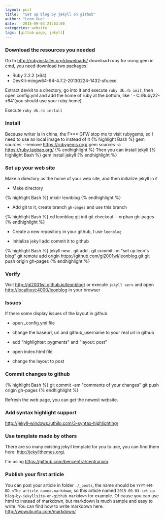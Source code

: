 ```yaml
---
layout: post
title:  "Set up blog by jekyll on github"
author:	"Leon Guo"
date:   2015-09-03 21:53:00
categories: website
tags: [github-page, jekyll]
---
```

### Download the resources you needed
Go to <http://rubyinstaller.org/downloads/> download ruby for using gem in cmd, you need download two packages:

+	Ruby 2.2.2 (x64)
+	DevKit-mingw64-64-4.7.2-20130224-1432-sfx.exe
	
Extract devkit to a directory, go into it and execute `ruby dk.rb init`, then open config.yml and add the home of ruby at the bottom, like '  - C:\Ruby22-x64'(you should use your ruby home).

Execute `ruby dk.rb install`

### Install
Because writer is in china, the F*** GFW stop me to visit rubygems, so I need to use an local image to instead of it
 {% highlight Bash %}
gem sources --remove https://rubygems.org/
gem sources -a https://ruby.taobao.org/
 {% endhighlight %}
Then you can install jekyll
 {% highlight Bash %}
gem install jekyll
 {% endhighlight %}

### Set up your web site
Make a directory as the home of your web site, and then initialize jekyll in it

+	Make directory

 {% highlight Bash %}
mkdir leonblog
 {% endhighlight %}

+	Add git to it, create branch `gh-pages` and use this branch
 
 {% highlight Bash %}
cd leonblog
git init
git checkout  --orphan gh-pages
 {% endhighlight %}
 
+	Create a new repository in your github, I use `leonblog`

+	Initialize jekyll add commit it to github

 {% highlight Bash %}
jekyll new .
git add .
git commit -m "set up leon's blog"
git remote add origin https://github.com/gl2001wl/leonblog.git
git push origin gh-pages
{% endhighlight %}

### Verify
Visit <http://gl2001wl.github.io/leonblog/>
or execute `jekyll serv` and open <http://localhost:4000/leonblog> in your browser

### Issues
If there some display issues of the layout in github
	
*	open _config.yml file
	
*	change the baseurl, url and github_username to your real url in github
	
*	add "highlighter: pygments" and "layout: post"
	
*	open index.html file
	
*	change the layout to post

### Commit changes to github
 {% highlight Bash %}
git commit -am "comments of your changes"
git push origin gh-pages
 {% endhighlight %}

Refresh the web page, you can get the newest website.

### Add syntax highlight support
<http://jekyll-windows.juthilo.com/3-syntax-highlighting/>

### Use template made by others
There are so many existing jekyll template for you to use, you can find them here:
<http://jekyllthemes.org/>.

I'm using <https://github.com/bencentra/centrarium>.

### Publish your first article
You can post your article in folder `./_posts`, the name should be `YYYY-MM-DD-<The article name>.markdown`, so this article named `2015-09-03-set-up-blog-by-jekyllsite-on-github.markdown` for example.
Of cause you can use html to instead of markdown, but markdown is much sample and easy to write. You can find how to write markdown here:
<http://wowubuntu.com/markdown/>


